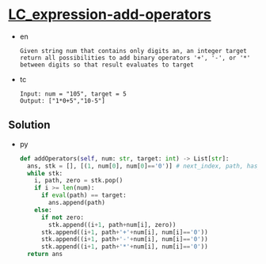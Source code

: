 # [LC_expression-add-operators](https://leetcode.com/problems/expression-add-operators)

* en

  ```en
  Given string num that contains only digits an, an integer target
  return all possibilities to add binary operators '+', '-', or '*' between digits so that result evaluates to target
  ```

* tc

  ```tc
  Input: num = "105", target = 5
  Output: ["1*0+5","10-5"]
  ```

## Solution

* py

  ```py
  def addOperators(self, num: str, target: int) -> List[str]:
    ans, stk = [], [(1, num[0], num[0]=='0')] # next_index, path, has_leading_zero
    while stk:
      i, path, zero = stk.pop()
      if i >= len(num):
        if eval(path) == target:
          ans.append(path)
      else:
        if not zero:
          stk.append((i+1, path+num[i], zero))
        stk.append((i+1, path+'+'+num[i], num[i]=='0'))
        stk.append((i+1, path+'-'+num[i], num[i]=='0'))
        stk.append((i+1, path+'*'+num[i], num[i]=='0'))
    return ans
  ```
